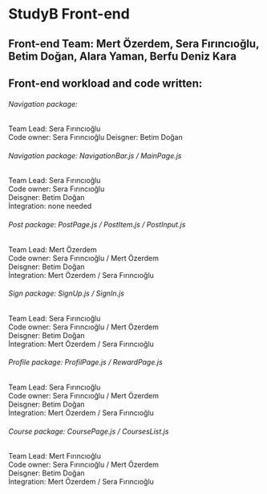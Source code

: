 # StudyB Front-end  
## Front-end Team: Mert Özerdem, Sera Fırıncıoğlu, Betim Doğan, Alara Yaman, Berfu Deniz Kara 
## Front-end workload and code written:  
###### Navigation package: 
Team Lead: Sera Fırıncıoğlu  
Code owner: Sera Fırıncıoğlu
Deisgner: Betim Doğan
###### Navigation package: NavigationBar.js / MainPage.js
Team Lead: Sera Fırıncıoğlu  
Code owner: Sera Fırıncıoğlu  
Deisgner: Betim Doğan  
İntegration: none needed  
###### Post package: PostPage.js / PostItem.js / PostInput.js  
Team Lead: Mert Özerdem  
Code owner: Sera Fırıncıoğlu / Mert Özerdem  
Deisgner: Betim Doğan  
İntegration: Mert Özerdem / Sera Fırıncıoğlu  
###### Sign package: SignUp.js / SignIn.js  
Team Lead: Sera Fırıncıoğlu  
Code owner: Sera Fırıncıoğlu / Mert Özerdem  
Deisgner: Betim Doğan  
İntegration: Mert Özerdem / Sera Fırıncıoğlu  
###### Profile package: ProfilPage.js / RewardPage.js  
Team Lead: Sera Fırıncıoğlu  
Code owner: Sera Fırıncıoğlu / Mert Özerdem  
Deisgner: Betim Doğan  
İntegration: Mert Özerdem / Sera Fırıncıoğlu  
###### Course package: CoursePage.js / CoursesList.js  
Team Lead: Mert Fırıncıoğlu  
Code owner: Sera Fırıncıoğlu / Mert Özerdem  
Deisgner: Betim Doğan  
İntegration: Mert Özerdem / Sera Fırıncıoğlu  


